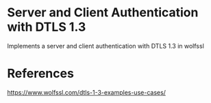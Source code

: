 # Server and Client Authentication with DTLS 1.3
Implements a server and client authentication with DTLS 1.3 in wolfssl

# References
https://www.wolfssl.com/dtls-1-3-examples-use-cases/
